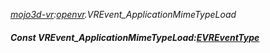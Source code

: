 _[mojo3d-vr](../../modules/mojo3d-vr/mojo3d-vr-module.md):[openvr](openvr:).VREvent\_ApplicationMimeTypeLoad_
##### Const VREvent\_ApplicationMimeTypeLoad:[EVREventType](../../modules/mojo3d-vr/openvr-evreventtype.md)
